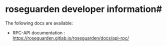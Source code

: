 # roseguarden developer information#

The following docs are available:

- RPC-API documentation : https://roseguarden.gitlab.io/roseguarden/docs/api-rpc/


